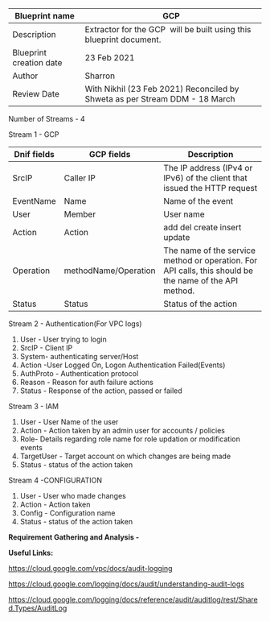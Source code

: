 | Blueprint name          | GCP                                                                          |
| ----------------------- | ---------------------------------------------------------------------------- |
| Description             | Extractor for the GCP  will be built using this blueprint document.          |
| Blueprint creation date | 23 Feb 2021                                                                  |
| Author                  | Sharron                                                                      |
| Review Date             | With Nikhil (23 Feb 2021) Reconciled by Shweta as per Stream DDM - 18 March  |

Number of Streams - 4

Stream 1 - GCP

Dnif fields   | GCP fields           | Description                                                                                              |
| ----------- | -------------------- | ------------------------------------------------------------------------------------------------------ |
| SrcIP       | Caller IP            | The IP address (IPv4 or IPv6) of the client that issued the HTTP request                               |
| EventName   | Name                 | Name of the event                                                                                      |
| User        | Member               | User name                                                                                              |
| Action      | Action               | add del create insert update                                                                           |
| Operation   | methodName/Operation | The name of the service method or operation. For API calls, this should be the name of the API method. |
| Status      | Status               | Status of the action                                                                                   |

Stream 2 - Authentication(For VPC logs)

1. User - User trying to login
2. SrcIP - Client IP
3. System- authenticating server/Host
4. Action -User Logged On, Logon Authentication Failed(Events)
5. AuthProto - Authentication protocol
6. Reason - Reason for auth failure actions
7. Status - Response of the action, passed or failed

Stream 3 - IAM

1. User - User Name of the user
2. Action - Action taken by an admin user for accounts / policies
3. Role- Details regarding role name for role updation or modification events
4. TargetUser - Target account on which changes are being made
5. Status - status of the action taken

Stream 4 -CONFIGURATION

1. User - User who made changes
2. Action - Action taken
3. Config - Configuration name
4. Status - status of the action taken

**Requirement Gathering and Analysis -**

**Useful Links:**

https://cloud.google.com/vpc/docs/audit-logging 

https://cloud.google.com/logging/docs/audit/understanding-audit-logs 

https://cloud.google.com/logging/docs/reference/audit/auditlog/rest/Shared.Types/AuditLog 
